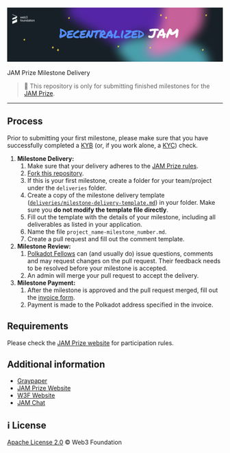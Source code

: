 
<p align="center">
  <img src="static/jam-banner.png" style="width:1300px" />
</p>


 JAM Prize Milestone Delivery <!-- omit in toc -->

> **:loudspeaker:** This repository is only for submitting finished milestones for the [JAM Prize](https://jam.web3.foundation/).

---

## Process

Prior to submitting your first milestone, please make sure that you have successfully completed a [KYB](https://in.sumsub.com/idensic/l/#/uni_LhZH9SdrmtuvGnnz) (or, if you work alone, a [KYC](https://in.sumsub.com/idensic/l/#/uni_ZUSbgdezo6hdrZVn)) check.

1. **Milestone Delivery:**
   1. Make sure that your delivery adheres to the [JAM Prize rules](https://jam.web3.foundation/rules).
   2. [Fork this repository](https://github.com/w3f/jam-milestone-delivery/fork).
   3. If this is your first milestone, create a folder for your team/project under the `deliveries` folder.
   4. Create a copy of the milestone delivery template ([`deliveries/milestone-delivery-template.md`](deliveries/milestone-delivery-template.md)) in your folder. Make sure you **do not modify the template file directly**. 
   5. Fill out the template with the details of your milestone, including all deliverables as listed in your application.
   6. Name the file `project_name-milestone_number.md`.
   7. Create a pull request and fill out the comment template.
2. **Milestone Review:**
   1. [Polkadot Fellows](https://polkadot-fellows.github.io/dashboard/) can (and usually do) issue questions, comments and may request changes on the pull request. Their feedback needs to be resolved before your milestone is accepted.
   2. An admin will merge your pull request to accept the delivery.
3. **Milestone Payment:**
   1. After the milestone is approved and the pull request merged, fill out the [invoice form](TODO).
   2. Payment is made to the Polkadot address specified in the invoice.


## Requirements

Please check the [JAM Prize website](https://jam.web3.foundation/) for participation rules. 

## Additional information

- [Graypaper](https://graypaper.com/)
- [JAM Prize Website](https://jam.web3.foundation/)
- [W3F Website](https://web3.foundation/)
- [JAM Chat](https://matrix.to/#/#jam:polkadot.io)

## :information_source: License <!-- omit in toc -->

[Apache License 2.0](LICENSE) © Web3 Foundation

